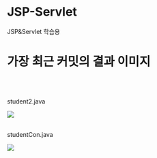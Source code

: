 # JSP-Servlet
JSP&amp;Servlet 학습용 

<h1>가장 최근 커밋의 결과 이미지</h1><br><br>

<p>student2.java</p>
<img src="https://user-images.githubusercontent.com/64457575/81475077-ba584580-9244-11ea-9501-509627fe6770.PNG">
<br><br>


<p>studentCon.java</p>
<img src="https://user-images.githubusercontent.com/64457575/81475044-7e24e500-9244-11ea-86f7-fa87e036dc26.PNG">
